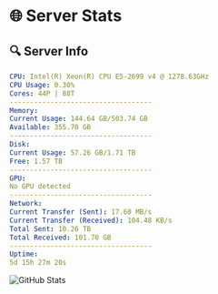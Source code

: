 # 🌐 Server Stats
## 🔍 Server Info
```yaml
CPU: Intel(R) Xeon(R) CPU E5-2699 v4 @ 1278.63GHz
CPU Usage: 0.30%
Cores: 44P | 88T
-----------------------------------
Memory:
Current Usage: 144.64 GB/503.74 GB
Available: 355.70 GB
-----------------------------------
Disk:
Current Usage: 57.26 GB/1.71 TB
Free: 1.57 TB
-----------------------------------
GPU:
No GPU detected
-----------------------------------
Network:
Current Transfer (Sent): 17.60 MB/s
Current Transfer (Received): 104.48 KB/s
Total Sent: 10.26 TB
Total Received: 101.70 GB
-----------------------------------
Uptime:
5d 15h 27m 20s
```
![GitHub Stats](https://img.shields.io/badge/Updated-2025-03-13_12:50:09-blue)